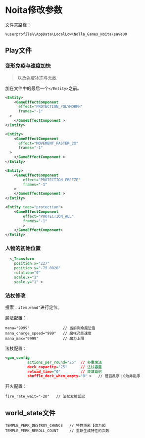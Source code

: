 # Noita修改参数

文件夹路径：

```text
%userprofile%\AppData\LocalLow\Nolla_Games_Noita\save00
```

## Play文件

### 变形免疫与速度加快

> 以及免疫冰冻与无敌

加在文件中的最后一个`</Entity>`之前。

```xml
<Entity>
    <GameEffectComponent 
      effect="PROTECTION_POLYMORPH"
      frames="-1"
  >
    </GameEffectComponent >
</Entity>

<Entity>
    <GameEffectComponent 
      effect="MOVEMENT_FASTER_2X"
      frames="-1"
  >
    </GameEffectComponent >
</Entity>

<Entity>
    <GameEffectComponent 
        effect="PROTECTION_FREEZE"
        frames="-1"
    >
    </GameEffectComponent >
</Entity>

<Entity tags="protection">
	<GameEffectComponent
		effect="PROTECTION_ALL"
        frames="-1"
		>
	</GameEffectComponent>
</Entity>
```

### 人物的初始位置

```xml
  <_Transform 
    position.x="227" 
    position.y="-79.0028" 
    rotation="0" 
    scale.x="1" 
    scale.y="1" >
```

### 法杖修改

搜索：`item,wand"`进行定位。

魔法配置：

```text
mana="9999"               // 当前剩余魔法值
mana_charge_speed="999"   // 魔杖充能速度
mana_max="9999"           // 魔力上限
```

法杖配置：

```xml
<gun_config 
          actions_per_round="25"  // 多重施法
          deck_capacity="25"      // 法杖容量
          reload_time="0"         // 装填延迟
          shuffle_deck_when_empty="0" >   // 是否乱序：0为非乱序
```

开火配置：

```text
fire_rate_wait="-20"   // 法杖发射延迟
```

## world_state文件

```text
TEMPLE_PERK_DESTROY_CHANCE   // 特性博彩【改为0】
TEMPLE_PERK_REROLL_COUNT     // 重新生成特性的次数
```

